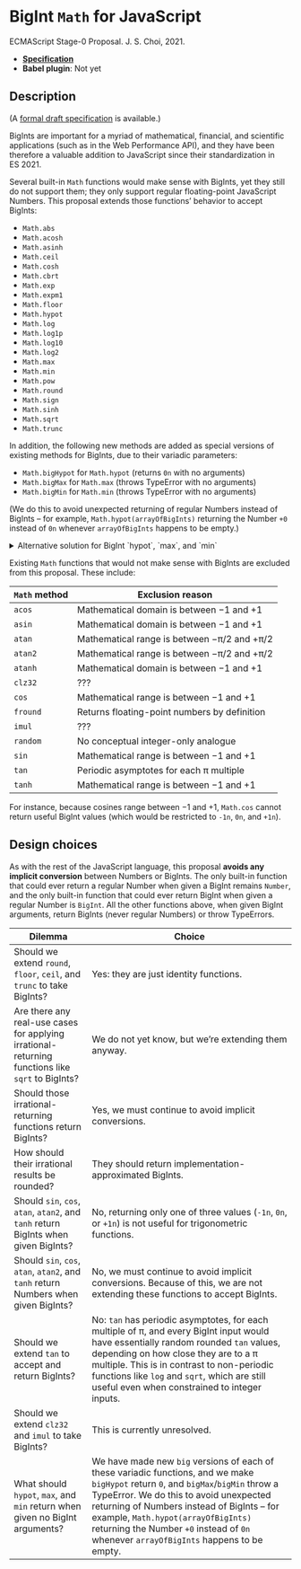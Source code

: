 # BigInt `Math` for JavaScript
ECMAScript Stage-0 Proposal. J. S. Choi, 2021.

* **[Specification][]**
* **Babel plugin**: Not yet

[specification]: http://jschoi.org/21/es-bigint-math/

## Description
(A [formal draft specification][specification] is available.)

BigInts are important for a myriad of
mathematical, financial, and scientific applications
(such as in the Web Performance API),
and they have been therefore a valuable addition to JavaScript
since their standardization in ES 2021.

Several built-in `Math` functions
would make sense with BigInts,
yet they still do not support them;
they only support regular floating-point JavaScript Numbers.
This proposal extends those functions’ behavior to accept BigInts:

* `Math.abs`
* `Math.acosh`
* `Math.asinh`
* `Math.ceil`
* `Math.cosh`
* `Math.cbrt`
* `Math.exp`
* `Math.expm1`
* `Math.floor`
* `Math.hypot`
* `Math.log`
* `Math.log1p`
* `Math.log10`
* `Math.log2`
* `Math.max`
* `Math.min`
* `Math.pow`
* `Math.round`
* `Math.sign`
* `Math.sinh`
* `Math.sqrt`
* `Math.trunc`

In addition, the following new methods are added
as special versions of existing methods for BigInts,
due to their variadic parameters:
* `Math.bigHypot` for `Math.hypot` (returns `0n` with no arguments)
* `Math.bigMax` for `Math.max` (throws TypeError with no arguments)
* `Math.bigMin` for `Math.min` (throws TypeError with no arguments)

(We do this to avoid unexpected returning of regular Numbers instead of BigInts –
for example, `Math.hypot(arrayOfBigInts)` returning the Number `+0` instead of `0n`
whenever `arrayOfBigInts` happens to be empty.)

<details>
<summary>Alternative solution for BigInt `hypot`, `max`, and `min`</summary>

Alternatively, instead of adding `Math.bigHypot`, `Math.bigMax`, and `Math.min`,
we could the add `hypot`, `max`, and `min` methods to `BigInt` (and to `Number` too).
See [issue #3](https://github.com/js-choi/proposal-bigint-math/issues/3).

</details>

Existing `Math` functions that would not make sense with BigInts
are excluded from this proposal. These include:

|`Math` method  | Exclusion reason
| ------------- | ----------------
|`acos`         | Mathematical domain is between −1 and +1
|`asin`         | Mathematical domain is between −1 and +1
|`atan`         | Mathematical range is between −π/2 and +π/2
|`atan2`        | Mathematical range is between −π/2 and +π/2
|`atanh`        | Mathematical domain is between −1 and +1
|`clz32`        | ???
|`cos`          | Mathematical range is between −1 and +1
|`fround`       | Returns floating-point numbers by definition
|`imul`         | ???
|`random`       | No conceptual integer-only analogue
|`sin`          | Mathematical range is between −1 and +1
|`tan`          | Periodic asymptotes for each π multiple
|`tanh`         | Mathematical range is between −1 and +1

For instance, because cosines range between −1 and +1,
`Math.cos` cannot return useful BigInt values
(which would be restricted to `-1n`, `0n`, and `+1n`).

## Design choices

As with the rest of the JavaScript language,
this proposal **avoids any implicit conversion** between Numbers or BigInts.
The only built-in function that could ever
return a regular Number when given a BigInt remains `Number`,
and the only built-in function that could ever
return BigInt when given a regular Number is `BigInt`.
All the other functions above, when given BigInt arguments,
return BigInts (never regular Numbers) or throw TypeErrors.

| Dilemma | Choice
| ------- | ------
| Should we extend `round`, `floor`, `ceil`, and `trunc` to take BigInts? | Yes: they are just identity functions.
| Are there any real-use cases for applying irrational-returning functions like `sqrt` to BigInts? | We do not yet know, but we’re extending them anyway.
| Should those irrational-returning functions return BigInts? | Yes, we must continue to avoid implicit conversions.
| How should their irrational results be rounded? | They should return implementation-approximated BigInts.
| Should `sin`, `cos`, `atan`, `atan2`, and `tanh` return BigInts when given BigInts? | No, returning only one of three values (`-1n`, `0n`, or `+1n`) is not useful for trigonometric functions.
| Should `sin`, `cos`, `atan`, `atan2`, and `tanh` return Numbers when given BigInts? | No, we must continue to avoid implicit conversions. Because of this, we are not extending these functions to accept BigInts.
| Should we extend `tan` to accept and return BigInts? | No: `tan` has periodic asymptotes, for each multiple of π, and every BigInt input would have essentially random rounded `tan` values, depending on how close they are to a π multiple. This is in contrast to non-periodic functions like `log` and `sqrt`, which are still useful even when constrained to integer inputs.
| Should we extend `clz32` and `imul` to take BigInts? | This is currently unresolved.
| What should `hypot`, `max`, and `min` return when given no BigInt arguments? | We have made new `big` versions of each of these variadic functions, and we make `bigHypot` return `0`, and `bigMax`/`bigMin` throw a TypeError. We do this to avoid unexpected returning of Numbers instead of BigInts – for example, `Math.hypot(arrayOfBigInts)` returning the Number `+0` instead of `0n` whenever `arrayOfBigInts` happens to be empty.
